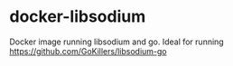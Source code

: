 # docker-libsodium
Docker image running libsodium and go. Ideal for running https://github.com/GoKillers/libsodium-go
